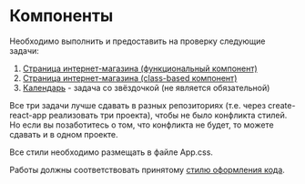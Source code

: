 Компоненты
===

Необходимо выполнить и предоставить на проверку следующие задачи:

1. [Страница интернет-магазина (функциональный компонент)](store-func)
1. [Страница интернет-магазина (class-based компонент)](store-class)
1. [Календарь](calendar) - задача со звёздочкой (не является обязательной)

Все три задачи лучше сдавать в разных репозиториях (т.е. через create-react-app реализовать три проекта), чтобы не было конфликта стилей. Но если вы позаботитесь о том, что конфликта не будет, то можете сдавать и в одном проекте.

Все стили необходимо размещать в файле App.css.

Работы должны соответствовать принятому [стилю оформления кода](https://github.com/netology-code/codestyle).